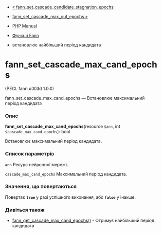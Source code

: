 - [«
fann_set_cascade_candidate_stagnation_epochs](function.fann-set-cascade-candidate-stagnation-epochs.md)
- [fann_set_cascade_max_out_epochs
»](function.fann-set-cascade-max-out-epochs.md)

- [PHP Manual](index.md)
- [Функції Fann](ref.fann.md)
- встановлює найбільший період кандидата

# fann_set_cascade_max_cand_epochs

(PECL fann u003d 1.0.0)

fann_set_cascade_max_cand_epochs — Встановлює максимальний період
кандидата

### Опис

**fann_set_cascade_max_cand_epochs**(resource `$ann`, int
`$cascade_max_cand_epochs`): bool

Встановлює максимальний період кандидата.

### Список параметрів

`ann`
Ресурс нейронної мережі.

`cascade_max_cand_epochs`
Максимальний період кандидата.

### Значення, що повертаються

Повертає **`true`** у разі успішного виконання, або **`false`** у
інакше.

### Дивіться також

- [fann_get_cascade_max_cand_epochs()](function.fann-get-cascade-max-cand-epochs.md) -
Отримує найбільший період кандидата
